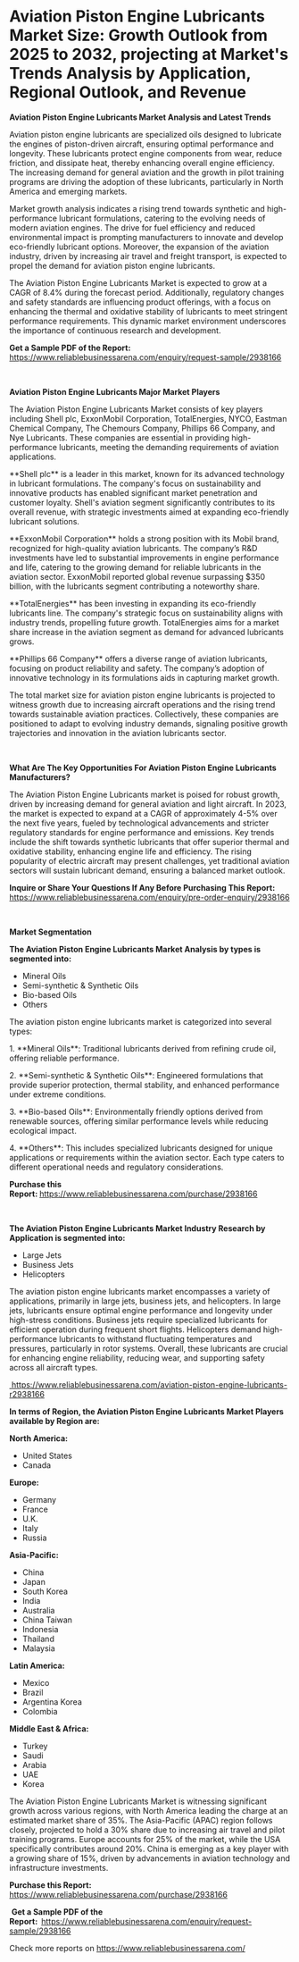 <p><h1>Aviation Piston Engine Lubricants Market Size: Growth Outlook from 2025 to 2032, projecting at Market's Trends Analysis by Application, Regional Outlook, and Revenue</h1></p><p><strong>Aviation Piston Engine Lubricants Market Analysis and Latest Trends</strong></p>
<p><p>Aviation piston engine lubricants are specialized oils designed to lubricate the engines of piston-driven aircraft, ensuring optimal performance and longevity. These lubricants protect engine components from wear, reduce friction, and dissipate heat, thereby enhancing overall engine efficiency. The increasing demand for general aviation and the growth in pilot training programs are driving the adoption of these lubricants, particularly in North America and emerging markets.</p><p>Market growth analysis indicates a rising trend towards synthetic and high-performance lubricant formulations, catering to the evolving needs of modern aviation engines. The drive for fuel efficiency and reduced environmental impact is prompting manufacturers to innovate and develop eco-friendly lubricant options. Moreover, the expansion of the aviation industry, driven by increasing air travel and freight transport, is expected to propel the demand for aviation piston engine lubricants.</p><p>The Aviation Piston Engine Lubricants Market is expected to grow at a CAGR of 8.4% during the forecast period. Additionally, regulatory changes and safety standards are influencing product offerings, with a focus on enhancing the thermal and oxidative stability of lubricants to meet stringent performance requirements. This dynamic market environment underscores the importance of continuous research and development.</p></p>
<p><strong>Get a Sample PDF of the Report:&nbsp;</strong> <a href="https://www.reliablebusinessarena.com/enquiry/request-sample/2938166?utm_campaign=2116&utm_medium=2&utm_source=Github&utm_content=ia&utm_term=15032025&utm_id=aviation-piston-engine-lubricants">https://www.reliablebusinessarena.com/enquiry/request-sample/2938166</a></p>
<p>&nbsp;</p>
<p><strong>Aviation Piston Engine Lubricants Major Market Players</strong></p>
<p><p>The Aviation Piston Engine Lubricants Market consists of key players including Shell plc, ExxonMobil Corporation, TotalEnergies, NYCO, Eastman Chemical Company, The Chemours Company, Phillips 66 Company, and Nye Lubricants. These companies are essential in providing high-performance lubricants, meeting the demanding requirements of aviation applications.</p><p>**Shell plc** is a leader in this market, known for its advanced technology in lubricant formulations. The company's focus on sustainability and innovative products has enabled significant market penetration and customer loyalty. Shell's aviation segment significantly contributes to its overall revenue, with strategic investments aimed at expanding eco-friendly lubricant solutions.</p><p>**ExxonMobil Corporation** holds a strong position with its Mobil brand, recognized for high-quality aviation lubricants. The company’s R&D investments have led to substantial improvements in engine performance and life, catering to the growing demand for reliable lubricants in the aviation sector. ExxonMobil reported global revenue surpassing $350 billion, with the lubricants segment contributing a noteworthy share.</p><p>**TotalEnergies** has been investing in expanding its eco-friendly lubricants line. The company's strategic focus on sustainability aligns with industry trends, propelling future growth. TotalEnergies aims for a market share increase in the aviation segment as demand for advanced lubricants grows.</p><p>**Phillips 66 Company** offers a diverse range of aviation lubricants, focusing on product reliability and safety. The company’s adoption of innovative technology in its formulations aids in capturing market growth.</p><p>The total market size for aviation piston engine lubricants is projected to witness growth due to increasing aircraft operations and the rising trend towards sustainable aviation practices. Collectively, these companies are positioned to adapt to evolving industry demands, signaling positive growth trajectories and innovation in the aviation lubricants sector.</p></p>
<p>&nbsp;</p>
<p><strong>What Are The Key Opportunities For Aviation Piston Engine Lubricants Manufacturers?</strong></p>
<p><p>The Aviation Piston Engine Lubricants market is poised for robust growth, driven by increasing demand for general aviation and light aircraft. In 2023, the market is expected to expand at a CAGR of approximately 4-5% over the next five years, fueled by technological advancements and stricter regulatory standards for engine performance and emissions. Key trends include the shift towards synthetic lubricants that offer superior thermal and oxidative stability, enhancing engine life and efficiency. The rising popularity of electric aircraft may present challenges, yet traditional aviation sectors will sustain lubricant demand, ensuring a balanced market outlook.</p></p>
<p><strong>Inquire or Share Your Questions If Any Before Purchasing This Report:</strong> <a href="https://www.reliablebusinessarena.com/enquiry/pre-order-enquiry/2938166?utm_campaign=2116&utm_medium=2&utm_source=Github&utm_content=ia&utm_term=15032025&utm_id=aviation-piston-engine-lubricants">https://www.reliablebusinessarena.com/enquiry/pre-order-enquiry/2938166</a></p>
<p>&nbsp;</p>
<p><strong>Market Segmentation</strong></p>
<p><strong>The Aviation Piston Engine Lubricants Market Analysis by types is segmented into:</strong></p>
<p><ul><li>Mineral Oils</li><li>Semi-synthetic & Synthetic Oils</li><li>Bio-based Oils</li><li>Others</li></ul></p>
<p><p>The aviation piston engine lubricants market is categorized into several types: </p><p>1. **Mineral Oils**: Traditional lubricants derived from refining crude oil, offering reliable performance.</p><p>2. **Semi-synthetic & Synthetic Oils**: Engineered formulations that provide superior protection, thermal stability, and enhanced performance under extreme conditions.</p><p>3. **Bio-based Oils**: Environmentally friendly options derived from renewable sources, offering similar performance levels while reducing ecological impact.</p><p>4. **Others**: This includes specialized lubricants designed for unique applications or requirements within the aviation sector. Each type caters to different operational needs and regulatory considerations.</p></p>
<p><strong>Purchase this Report:&nbsp;</strong><a href="https://www.reliablebusinessarena.com/purchase/2938166?utm_campaign=2116&utm_medium=2&utm_source=Github&utm_content=ia&utm_term=15032025&utm_id=aviation-piston-engine-lubricants">https://www.reliablebusinessarena.com/purchase/2938166</a></p>
<p>&nbsp;</p>
<p><strong>The Aviation Piston Engine Lubricants Market Industry Research by Application is segmented into:</strong></p>
<p><ul><li>Large Jets</li><li>Business Jets</li><li>Helicopters</li></ul></p>
<p><p>The aviation piston engine lubricants market encompasses a variety of applications, primarily in large jets, business jets, and helicopters. In large jets, lubricants ensure optimal engine performance and longevity under high-stress conditions. Business jets require specialized lubricants for efficient operation during frequent short flights. Helicopters demand high-performance lubricants to withstand fluctuating temperatures and pressures, particularly in rotor systems. Overall, these lubricants are crucial for enhancing engine reliability, reducing wear, and supporting safety across all aircraft types.</p></p>
<p><a href="https://www.reliablebusinessarena.com/aviation-piston-engine-lubricants-r2938166?utm_campaign=2116&utm_medium=2&utm_source=Github&utm_content=ia&utm_term=15032025&utm_id=aviation-piston-engine-lubricants">&nbsp;https://www.reliablebusinessarena.com/aviation-piston-engine-lubricants-r2938166</a></p>
<p><strong>In terms of Region, the Aviation Piston Engine Lubricants Market Players available by Region are:</strong></p>
<p>
    <p> <strong> North America: </strong>
        <ul>
            <li>United States</li>
            <li>Canada</li>
        </ul>
        </p> 
    <p> <strong> Europe: </strong>
        <ul>
            <li>Germany</li>
            <li>France</li>
            <li>U.K.</li>
            <li>Italy</li>
            <li>Russia</li>
        </ul>
        </p> 
    <p> <strong> Asia-Pacific: </strong>
        <ul>
            <li>China</li>
            <li>Japan</li>
            <li>South Korea</li>
            <li>India</li>
            <li>Australia</li>
            <li>China Taiwan</li>
            <li>Indonesia</li>
            <li>Thailand</li>
            <li>Malaysia</li>
        </ul>
        </p> 
    <p> <strong> Latin America: </strong>
        <ul>
            <li>Mexico</li>
            <li>Brazil</li>
            <li>Argentina Korea</li>
            <li>Colombia</li>
        </ul>
        </p> 
    <p> <strong> Middle East & Africa: </strong>
        <ul>
            <li>Turkey</li>
            <li>Saudi</li>
            <li>Arabia</li>
            <li>UAE</li>
            <li>Korea</li>
        </ul>
    </p>
    </p>
<p><p>The Aviation Piston Engine Lubricants Market is witnessing significant growth across various regions, with North America leading the charge at an estimated market share of 35%. The Asia-Pacific (APAC) region follows closely, projected to hold a 30% share due to increasing air travel and pilot training programs. Europe accounts for 25% of the market, while the USA specifically contributes around 20%. China is emerging as a key player with a growing share of 15%, driven by advancements in aviation technology and infrastructure investments.</p></p>
<p><strong>Purchase this Report: </strong><a href="https://www.reliablebusinessarena.com/purchase/2938166?utm_campaign=2116&utm_medium=2&utm_source=Github&utm_content=ia&utm_term=15032025&utm_id=aviation-piston-engine-lubricants">https://www.reliablebusinessarena.com/purchase/2938166</a></p>
<p>&nbsp;<strong>Get a Sample PDF of the Report:&nbsp;&nbsp;</strong><a href="https://www.reliablebusinessarena.com/enquiry/request-sample/2938166?utm_campaign=2116&utm_medium=2&utm_source=Github&utm_content=ia&utm_term=15032025&utm_id=aviation-piston-engine-lubricants">https://www.reliablebusinessarena.com/enquiry/request-sample/2938166</a></p>
<p><strong></strong></p>
<p>Check more reports on <a href="https://www.reliablebusinessarena.com/?utm_campaign=2116&utm_medium=2&utm_source=Github&utm_content=ia&utm_term=15032025&utm_id=aviation-piston-engine-lubricants">https://www.reliablebusinessarena.com/</a></p>